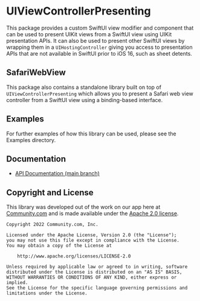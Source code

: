 # UIViewControllerPresenting

This package provides a custom SwiftUI view modifier and component that can be used to present UIKit views from a SwiftUI view using UIKit presentation APIs. It can also be used to present other SwiftUI views by wrapping them in a `UIHostingController` giving you access to presentation APIs that are not available in SwiftUI prior to iOS 16, such as sheet detents.

## SafariWebView

This package also contains a standalone library built on top of `UIViewControllerPresenting` which allows you to present a Safari web view controller from a SwiftUI view using a binding-based interface.

## Examples

For further examples of how this library can be used, please see the Examples directory.

## Documentation

* [API Documentation (main branch)](https://shimmur.github.io/swiftui-uikit-presenting/main/documentation/uiviewcontrollerpresenting/)

## Copyright and License

This library was developed out of the work on our app here at [Community.com](http://community.com) and is made available under the [Apache 2.0 license](LICENSE).

```
Copyright 2022 Community.com, Inc.

Licensed under the Apache License, Version 2.0 (the "License");
you may not use this file except in compliance with the License.
You may obtain a copy of the License at

    http://www.apache.org/licenses/LICENSE-2.0

Unless required by applicable law or agreed to in writing, software
distributed under the License is distributed on an "AS IS" BASIS,
WITHOUT WARRANTIES OR CONDITIONS OF ANY KIND, either express or implied.
See the License for the specific language governing permissions and
limitations under the License.
```
